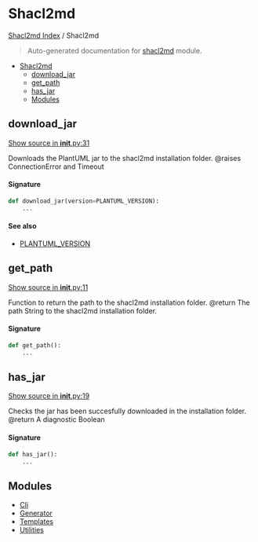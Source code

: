# Shacl2md

[Shacl2md Index](../README.md#shacl2md-index) /
Shacl2md

> Auto-generated documentation for [shacl2md](../../shacl2md/__init__.py) module.

- [Shacl2md](#shacl2md)
  - [download_jar](#download_jar)
  - [get_path](#get_path)
  - [has_jar](#has_jar)
  - [Modules](#modules)

## download_jar

[Show source in __init__.py:31](../../shacl2md/__init__.py#L31)

Downloads the PlantUML jar to the shacl2md
installation folder.
@raises ConnectionError and Timeout

#### Signature

```python
def download_jar(version=PLANTUML_VERSION):
    ...
```

#### See also

- [PLANTUML_VERSION](#plantuml_version)



## get_path

[Show source in __init__.py:11](../../shacl2md/__init__.py#L11)

Function to return the path to the shacl2md installation folder.
@return The path String to the shacl2md installation folder.

#### Signature

```python
def get_path():
    ...
```



## has_jar

[Show source in __init__.py:19](../../shacl2md/__init__.py#L19)

Checks the jar has been succesfully downloaded in
the installation folder.
@return A diagnostic Boolean

#### Signature

```python
def has_jar():
    ...
```



## Modules

- [Cli](cli/index.md)
- [Generator](./generator.md)
- [Templates](templates/index.md)
- [Utilities](utilities/index.md)